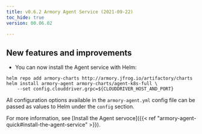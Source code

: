 ```yaml
---
title: v0.6.2 Armory Agent Service (2021-09-22)
toc_hide: true
version: 00.06.02

---
```


## New features and improvements

* You can now install the Agent service with Helm:

```
helm repo add armory-charts http://armory.jfrog.io/artifactory/charts
helm install armory-agent armory-charts/agent-k8s-full \
    --set config.clouddriver.grpc=${CLOUDDRIVER_HOST_AND_PORT}
```

All configuration options available in the `armory-agent.yml` config file can be passed as values to Helm under the `config` section.

For more information, see [Install the Agent servoce]({{< ref "armory-agent-quick#install-the-agent-service" >}}).